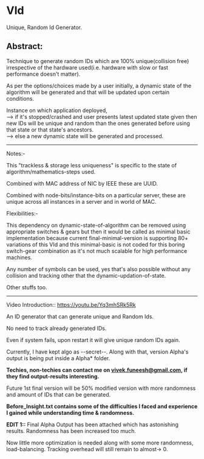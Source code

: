 # VId
Unique, Random Id Generator.

<H2>Abstract:</H2>

Technique to generate random IDs which are 100% unique(collision free) irrespective of the hardware used(i.e. hardware with slow or fast performance doesn't matter).

As per the options/choices made by a user initially, a dynamic state of the algorithm will be generated and that will be updated upon certain conditions.

Instance on which application deployed, <br>
--> if it's stopped/crashed and user presents latest updated state given then new IDs will be unique and random than the ones generated before using that state or that state's ancestors.<br> 
--> else a new dynamic state will be generated and processed.<br>

------------------
Notes:-
 
This "trackless & storage less uniqueness" is specific to the state of algorithm/mathematics-steps used.

Combined with MAC address of NIC by IEEE these are UUID. 

Combined with node-bits/instance-bits on a particular server, these are unique across all instances in a server and in world of MAC.

Flexibilities:-

This dependency on dynamic-state-of-algorithm can be removed using appropriate switches & gears but then it would be called as minimal basic implementation because current final-minimal-version is supporting 80+ variations of this VId and this minimal-basic is not coded for this boring switch-gear combination as it's not much scalable for high performance machines.

Any number of symbols can be used, yes that's also possible without any collision and tracking other that the dynamic-updation-of-state.

Other stuffs too.

-------------------


Video Introduction:: https://youtu.be/Yq3mhSRk5Rk 

An ID generator that can generate unique and Random Ids.

No need to track already generated IDs.

Even if system fails, upon restart it will give unique random IDs again.

Currently, I have kept algo as --secret--. Along with that, version Alpha's output is being put inside a Alpha* folder.

<b>Techies, non-techies can contact me on vivek.funeesh@gmail.com, if they find output-results interesting.</b>

Future 1st final version will be 50% modified version with more randomness and amount of IDs that can be generated.

<b> Before_Insight.txt contains some of the difficulties I faced and experience I gained while understanding time & randomness.</b>

<b>EDIT 1::</b> Final Alpha Output has been attached which has astonishing results. Randomness has been increased too much.

Now little more optimization is needed along with some more randomness, load-balancing. Tracking overhead will still remain to almost-> 0.
